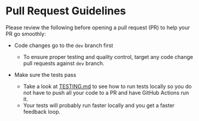 # Pull Request Guidelines

Please review the following before opening a pull request (PR) to help your PR go smoothly:

* Code changes go to the `dev` branch first
  * To ensure proper testing and quality control, target any code change pull requests against `dev` branch.

* Make sure the tests pass
  * Take a look at [TESTING.md](TESTING.md) to see how to run tests locally so you do not have to push all your code to a PR and have GitHub Actions run it.
  * Your tests will probably run faster locally and you get a faster feedback loop.

